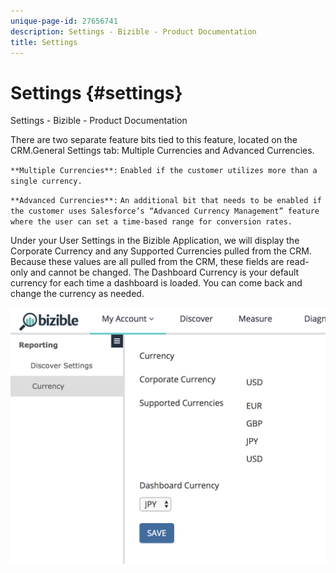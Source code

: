 ```yaml
---
unique-page-id: 27656741
description: Settings - Bizible - Product Documentation
title: Settings
---
```


# Settings {#settings}

Settings - Bizible - Product Documentation

There are two separate feature bits tied to this feature, located on the CRM.General Settings tab: Multiple Currencies and Advanced Currencies.&nbsp;

`**Multiple Currencies**:` `Enabled if the customer utilizes more than a single currency.`

`**Advanced Currencies**:` `An additional bit that needs to be enabled if the customer uses Salesforce’s “Advanced Currency Management” feature where the user can set a time-based range for conversion rates.`

Under your User Settings in the Bizible Application, we will display the Corporate Currency and any Supported Currencies pulled from the CRM. Because these values are all pulled from the CRM, these fields are read-only and cannot be changed. The Dashboard Currency is your default currency for each time a dashboard is loaded. You can come back and change the currency as needed.

![](assets/one-1.png)

